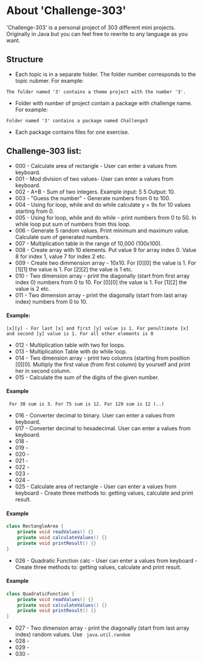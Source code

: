 # About 'Challenge-303'
'Challenge-303' is a personal project of 303 different mini projects. Originally in Java but you can feel free to rewrite to any language as you want.

## Structure
* Each topic is in a separate folder. The folder number corresponds to the topic nubmer. For example: 
```
The folder named '3' contains a theme project with the number '3'.
```
* Folder with number of project contain a package with challenge name. For example:
```
Folder named '3' contains a package named Challenge3
```
* Each package contains files for one exercise. 

## Challenge-303 list:

  - 000 - Calculate area of rectangle - User can enter a values from keyboard.
  - 001 - Mod division of two values- User can enter a values from keyboard.
  - 002 - A+B - Sum of two integers. Example input: 5 5 Output: 10.
  - 003 - "Guess the number" - Generate numbers from 0 to 100.
  - 004 - Using for loop, while and do while calculate y = 9x for 10 values starting from 0.
  - 005 - Using for loop, while and do while - print numbers from 0 to 50. In while loop put sum of numbers from this loop.
  - 006 - Generate 5 random values. Print minimum and maximum value. Calculate sum of generated numbers.
  - 007 - Multiplication table in the range of 10,000 (100x100).
  - 008 - Create array with 10 elements. Put value 9 for array index 0. Value 8 for index 1, value 7 for index 2 etc.
  - 009 - Create two dimmension array - 10x10. For [0][0] the value is 1. For [1][1] the value is 1. For [2][2] the value is 1 etc.
  - 010 - Two dimension array - print the diagonally (start from first array index 0) numbers from 0 to 10. For [0][0] the value is 1. For [1][2] the value is 2 etc.
  - 011 - Two dimension array - print the diagonally (start from last array index) numbers from 0 to 10.
  #### Example:
  ````
  [x][y] - For last [x] and first [y] value is 1. For penultimate [x] and second [y] value is 1. For all other elements is 0
  ````
  - 012 - Multiplication table with two for loops.
  - 013 - Multiplication Table with do while loop.
  - 014 - Two dimension array - print two columns (starting from position [0][0]. Multiply the first value (from first column) by yourself and print her in second column.
  - 015 - Calculate the sum of the digits of the given number.
  #### Example
  ```` For 30 sum is 3. For 75 sum is 12. For 129 sum is 12 (..)````
  - 016 - Converter decimal to binary. User can enter a values from keyboard.
  - 017 - Converter decimal to hexadecimal. User can enter a values from keyboard.
  - 018 - 
  - 019 - 
  - 020 - 
  - 021 - 
  - 022 -
  - 023 - 
  - 024 - 
  - 025 - Calculate area of rectangle - User can enter a values from keyboard - Create three methods to: getting values, calculate and print result.
#### Example
```` java
class RectangleArea {
    private void readValues() {}
    private void calculateValues() {}
    private void printResult() {}
}
````
  - 026 - Quadratic Function calc - User can enter a values from keyboard - Create three methods to: getting values, calculate and print result.
  #### Example
  ```` java
  class QuadraticFunction {
      private void readValues() {}
      private void calculateValues() {}
      private void printResult() {}
  }
  ```` 
  - 027 - Two dimension array - print the diagonally (start from last array index) random values. Use 
``` java.util.random```
  - 028 - 
  - 029 - 
  - 030 -  
   
  
            


